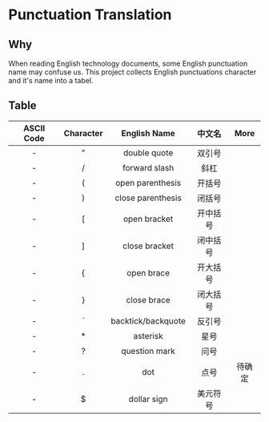 # Punctuation Translation

## Why
When reading English technology documents, some English punctuation name may confuse us. This project collects English punctuations character and it's name into a tabel.

## Table

| ASCII Code | Character | English Name | 中文名 | More |
| :-: | :-: | :-: | :-: | :-: |
| - | " | double quote | 双引号 | |
| - | / | forward slash | 斜杠 | |
| - | ( | open parenthesis | 开括号 | |
| - | ) | close parenthesis | 闭括号 | |
| - | [ | open bracket | 开中括号 | |
| - | ] | close bracket | 闭中括号 | |
| - | { | open brace | 开大括号 | |
| - | } | close brace | 闭大括号 | |
| - | ` | backtick/backquote | 反引号 | |
| - | * | asterisk | 星号 | |
| - | ? | question mark | 问号 | |
| - | . | dot | 点号 | 待确定 |
| - | $ | dollar sign | 美元符号 |
